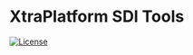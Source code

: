 # XtraPlatform SDI Tools

[![License](https://img.shields.io/badge/license-MPL%202.0-blue.svg)](http://mozilla.org/MPL/2.0/)
